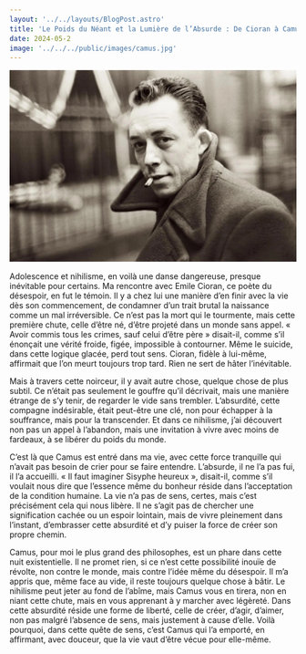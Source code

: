 ```yaml
---
layout: '../../layouts/BlogPost.astro'
title: 'Le Poids du Néant et la Lumière de l’Absurde : De Cioran à Camus'
date: 2024-05-2
image: '../../../public/images/camus.jpg'
---
```

![](../../../public/images/camus.jpg)

Adolescence et nihilisme, en voilà une danse dangereuse,  presque inévitable pour certains. Ma rencontre avec Emile Cioran, ce  poète du désespoir, en fut le témoin. Il y a chez lui une manière d’en  finir avec la vie dès son commencement, de condamner d’un trait brutal  la naissance comme un mal irréversible. Ce n’est pas la mort qui le  tourmente, mais cette première chute, celle d’être né, d’être projeté  dans un monde sans appel. « Avoir commis tous les crimes, sauf celui  d’être père » disait-il, comme s’il énonçait une vérité froide, figée,  impossible à contourner. Même le suicide, dans cette logique glacée,  perd tout sens. Cioran, fidèle à lui-même, affirmait que l’on meurt  toujours trop tard. Rien ne sert de hâter l’inévitable.

Mais à travers cette noirceur, il y avait autre chose,  quelque chose de plus subtil. Ce n’était pas seulement le gouffre qu’il  décrivait, mais une manière étrange de s’y tenir, de regarder le vide  sans trembler. L’absurdité, cette compagne indésirable, était peut-être  une clé, non pour échapper à la souffrance, mais pour la transcender. Et  dans ce nihilisme, j’ai découvert non pas un appel à l’abandon, mais  une invitation à vivre avec moins de fardeaux, à se libérer du poids du  monde.

C’est là que Camus est entré dans ma vie, avec cette force  tranquille qui n’avait pas besoin de crier pour se faire entendre.  L’absurde, il ne l’a pas fui, il l’a accueilli. « Il faut imaginer  Sisyphe heureux », disait-il, comme s’il voulait nous dire que l’essence  même du bonheur réside dans l’acceptation de la condition humaine. La  vie n’a pas de sens, certes, mais c’est précisément cela qui nous  libère. Il ne s’agit pas de chercher une signification cachée ou un  espoir lointain, mais de vivre pleinement dans l’instant, d’embrasser  cette absurdité et d’y puiser la force de créer son propre chemin.

Camus, pour moi le plus grand des philosophes, est un  phare dans cette nuit existentielle. Il ne promet rien, si ce n’est  cette possibilité inouïe de révolte, non contre le monde, mais contre  l’idée même du désespoir. Il m’a appris que, même face au vide, il reste  toujours quelque chose à bâtir. Le nihilisme peut jeter au fond de  l’abîme, mais Camus vous en tirera, non en niant cette chute, mais en  vous apprenant à y marcher avec légèreté. Dans cette absurdité réside  une forme de liberté, celle de créer, d’agir, d’aimer, non pas malgré  l’absence de sens, mais justement à cause d’elle. Voilà pourquoi, dans  cette quête de sens, c’est Camus qui l’a emporté, en affirmant, avec  douceur, que la vie vaut d’être vécue pour elle-même.
